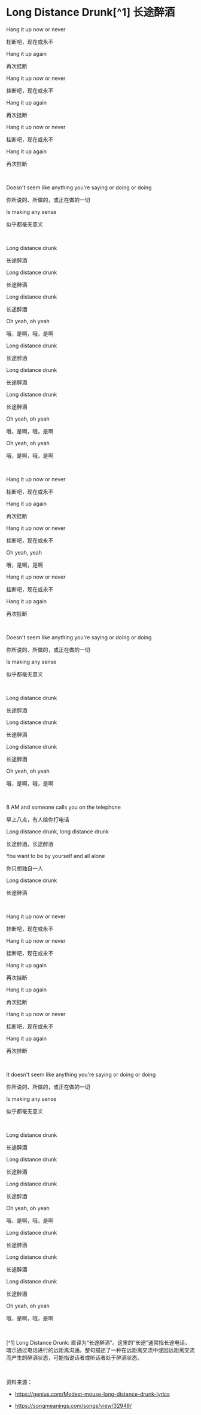 # Long Distance Drunk[^1] 长途醉酒

Hang it up now or never

挂断吧，现在或永不

Hang it up again

再次挂断

Hang it up now or never

挂断吧，现在或永不

Hang it up again

再次挂断

Hang it up now or never

挂断吧，现在或永不

Hang it up again

再次挂断

<br>

Doesn't seem like anything you're saying or doing or doing

你所说的、所做的，或正在做的一切

Is making any sense

似乎都毫无意义

<br>

Long distance drunk

长途醉酒

Long distance drunk

长途醉酒

Long distance drunk

长途醉酒

Oh yeah, oh yeah

哦，是啊，哦，是啊

Long distance drunk

长途醉酒

Long distance drunk

长途醉酒

Long distance drunk

长途醉酒

Oh yeah, oh yeah

哦，是啊，哦，是啊

Oh yeah, oh yeah

哦，是啊，哦，是啊

<br>

Hang it up now or never

挂断吧，现在或永不

Hang it up again

再次挂断

Hang it up now or never

挂断吧，现在或永不

Oh yeah, yeah

哦，是啊，是啊

Hang it up now or never

挂断吧，现在或永不

Hang it up again

再次挂断

<br>

Doesn't seem like anything you're saying or doing or doing

你所说的、所做的，或正在做的一切

Is making any sense

似乎都毫无意义

<br>

Long distance drunk

长途醉酒

Long distance drunk

长途醉酒

Long distance drunk

长途醉酒

Oh yeah, oh yeah

哦，是啊，哦，是啊

<br>

8 AM and someone calls you on the telephone

早上八点，有人给你打电话

Long distance drunk, long distance drunk

长途醉酒，长途醉酒

You want to be by yourself and all alone

你只想独自一人

Long distance drunk

长途醉酒

<br>

Hang it up now or never

挂断吧，现在或永不

Hang it up now or never

挂断吧，现在或永不

Hang it up again

再次挂断

Hang it up again

再次挂断

Hang it up now or never

挂断吧，现在或永不

Hang it up again

再次挂断

<br>

It doesn't seem like anything you're saying or doing or doing

你所说的、所做的，或正在做的一切

Is making any sense

似乎都毫无意义

<br>

Long distance drunk

长途醉酒

Long distance drunk

长途醉酒

Long distance drunk

长途醉酒

Oh yeah, oh yeah

哦，是啊，哦，是啊

Long distance drunk

长途醉酒

Long distance drunk

长途醉酒

Long distance drunk

长途醉酒

Oh yeah, oh yeah

哦，是啊，哦，是啊

<br>

[^1] Long Distance Drunk: 直译为“长途醉酒”。这里的“长途”通常指长途电话，暗示通过电话进行的远距离沟通。整句描述了一种在远距离交流中或因远距离交流而产生的醉酒状态，可能指说话者或听话者处于醉酒状态。

<br>

资料来源：

- https://genius.com/Modest-mouse-long-distance-drunk-lyrics

- https://songmeanings.com/songs/view/32948/

